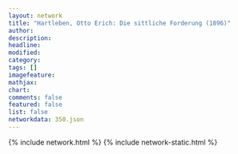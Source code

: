 ```yaml
---
layout: network
title: "Hartleben, Otto Erich: Die sittliche Forderung (1896)"
author:
description:
headline:
modified:
category:
tags: []
imagefeature: 
mathjax: 
chart: 
comments: false
featured: false
list: false
networkdata: 350.json
---
```

{% include network.html %}
{% include network-static.html %}

